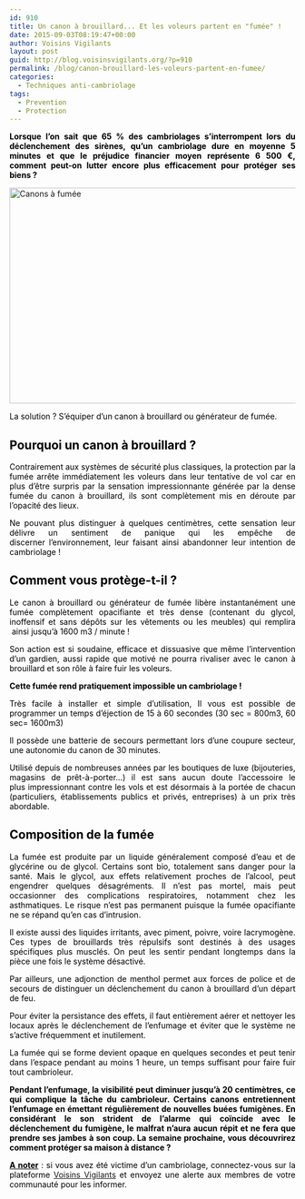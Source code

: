 ```yaml
---
id: 910
title: Un canon à brouillard... Et les voleurs partent en "fumée" !
date: 2015-09-03T08:19:47+00:00
author: Voisins Vigilants
layout: post
guid: http://blog.voisinsvigilants.org/?p=910
permalink: /blog/canon-brouillard-les-voleurs-partent-en-fumee/
categories:
  - Techniques anti-cambriolage
tags:
  - Prevention
  - Protection
---
```

<p style="text-align: justify;">
  <strong style="color: #000000;">Lorsque l’on sait que 65 % des cambriolages s’interrompent lors du déclenchement des sirènes, qu’un cambriolage dure en moyenne 5 minutes et que le préjudice financier moyen représente 6 500 €, comment peut-on lutter encore plus efficacement pour protéger ses biens ? </strong>
</p>

<p style="text-align: justify;">
  <a href="http://blog.voisinsvigilants.org/wp-content/uploads/2015/08/Canons-à-fumée1.jpg"><img class="aligncenter  wp-image-911" src="http://blog.voisinsvigilants.org/wp-content/uploads/2015/08/Canons-à-fumée1.jpg" alt="Canons à fumée" width="748" height="380" /></a>
</p>

<p style="text-align: justify;">
  <span style="color: #000000;">La solution ? S’équiper d’un canon à brouillard ou générateur de fumée. </span>
</p>

<h2 style="text-align: justify;">
  <strong><span style="color: #000000;">Pourquoi un canon à brouillard ?</span></strong>
</h2>

<p style="text-align: justify;">
  <span style="color: #000000;">Contrairement aux systèmes de sécurité plus classiques, la protection par la fumée arrête immédiatement les voleurs dans leur tentative de vol car en plus d’être surpris par la sensation impressionnante générée par la dense fumée du canon à brouillard, ils sont complètement mis en déroute par l’opacité des lieux.</span>
</p>

<p style="text-align: justify;">
  <span style="color: #000000;">Ne pouvant plus distinguer à quelques centimètres, cette sensation leur délivre un sentiment de panique qui les empêche de discerner<em> </em>l’environnement, leur faisant ainsi abandonner leur intention de cambriolage !</span>
</p>

<h2 style="text-align: justify;">
  <strong><span style="color: #000000;">Comment vous protège-t-il ?</span></strong>
</h2>

<p style="text-align: justify;">
  <span style="color: #000000;">Le canon à brouillard ou générateur de fumée libère instantanément une fumée complètement opacifiante et très dense (contenant du glycol, inoffensif et sans dépôts sur les vêtements ou les meubles) qui remplira  ainsi jusqu’à 1600 m3 / minute !</span>
</p>

<p style="text-align: justify;">
  <span style="color: #000000;">Son action est si soudaine, efficace et dissuasive que même l’intervention d’un gardien, aussi rapide que motivé ne pourra rivaliser avec le canon à brouillard et son rôle à faire fuir les voleurs.</span>
</p>

<p style="text-align: justify;">
  <span style="color: #000000;"><strong>Cette fumée rend pratiquement impossible un cambriolage !</strong></span>
</p>

<p style="text-align: justify;">
  <span style="color: #000000;">Très facile à installer et simple d’utilisation, Il vous est possible de programmer un temps d’éjection de 15 à 60 secondes (30 sec = 800m3, 60 sec= 1600m3)</span>
</p>

<p style="text-align: justify;">
  <span style="color: #000000;">Il possède une batterie de secours permettant lors d’une coupure secteur, une autonomie du canon de 30 minutes.</span>
</p>

<p style="text-align: justify;">
  <span style="color: #000000;">Utilisé depuis de nombreuses années par les boutiques de luxe (bijouteries, magasins de prêt-à-porter…) il est sans aucun doute l’accessoire le plus impressionnant contre les vols et est désormais à la portée de chacun (particuliers, établissements publics et privés, entreprises) à un prix très abordable.</span>
</p>

<h2 style="text-align: justify;">
  <strong><span style="color: #000000;">Composition de la fumée</span></strong>
</h2>

<p style="text-align: justify;">
  <span style="color: #000000;">La fumée est produite par un liquide généralement composé d’eau et de glycérine ou de glycol. Certains sont bio, totalement sans danger pour la santé. Mais le glycol, aux effets relativement proches de l’alcool, peut engendrer quelques désagréments. Il n’est pas mortel, mais peut occasionner des complications respiratoires, notamment chez les asthmatiques. Le risque n’est pas permanent puisque la fumée opacifiante ne se répand qu’en cas d’intrusion.</span>
</p>

<p style="text-align: justify;">
  <span style="color: #000000;">Il existe aussi des liquides irritants, avec piment, poivre, voire lacrymogène. Ces types de brouillards très répulsifs sont destinés à des usages spécifiques plus musclés. On peut les sentir pendant longtemps dans la pièce une fois le système désactivé.</span>
</p>

<p style="text-align: justify;">
  <span style="color: #000000;">Par ailleurs, une adjonction de menthol permet aux forces de police et de secours de distinguer un déclenchement du canon à brouillard d’un départ de feu.</span>
</p>

<p style="text-align: justify;">
  <span style="color: #000000;">Pour éviter la persistance des effets, il faut entièrement aérer et nettoyer les locaux après le déclenchement de l’enfumage et éviter que le système ne s’active fréquemment et inutilement.</span>
</p>

<p style="text-align: justify;">
  <span style="color: #000000;">La fumée qui se forme devient opaque en quelques secondes et peut tenir dans l’espace pendant au moins 1 heure, un temps suffisant pour faire fuir tout cambrioleur.</span>
</p>

<p style="text-align: justify;">
  <span style="color: #000000;"><strong>Pendant l’enfumage, la visibilité peut diminuer jusqu’à 20 centimètres, ce qui complique la tâche du cambrioleur. Certains canons entretiennent l’enfumage en émettant régulièrement de nouvelles buées fumigènes. En considérant le son strident de l’alarme qui coïncide avec le déclenchement du fumigène, le malfrat n’aura aucun répit et ne fera que prendre ses jambes à son coup. La semaine prochaine, vous découvrirez comment protéger sa maison à distance ?</strong></span>
</p>

<p style="text-align: justify;">
  <span style="color: #000000;"><span style="text-decoration: underline;"><strong>A noter</strong></span> : si vous avez été victime d&rsquo;un cambriolage, connectez-vous sur la plateforme <a href="http://www.voisinsvigilants.org">Voisins Vigilants</a> et envoyez une alerte aux membres de votre communauté pour les informer.</span>
</p>

<span style="color: #000000;"> </span>
